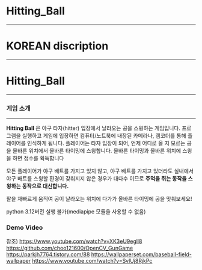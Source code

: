 # Hitting_Ball

---

# KOREAN discription

---

# Hitting_Ball

---

### 게임 소개

---

**Hitting Ball** 은 야구 타자(hitter) 입장에서 날라오는 공을 스윙하는 게임입니다. 프로그램을 실행하고 게임에 입장하면 컴퓨터/노트북에 내장된 카메라나, 캠코더를 통해 플레이어를 인식하게 됩니다. 플레이어는 타자 입장이 되어, 언제 어디로 올 지 모르는 공을 올바른 위치에서 올바른 타이밍에 스윙합니다. 올바른 타이밍과 올바른 위치에 스윙을 하면 점수를 획득합니다

모든 플레이어가 야구 배트를 가지고 있지 않고, 야구 배트를 가지고 있더라도 실내에서 야구 배트를 스윙할 환경이 갖춰지지 않은 경우가 대다수 이므로 **주먹을 쥐는 동작을 스윙하는 동작으로 대신합니다.** 

팔을 재빠르게 움직여 공이 날라오는 위치에 다가가 올바른 타이밍에 공을 맞춰보세요!

python 3.12버전 실행 불가(mediapipe 모듈을 사용할 수 없음)


### Demo Video

참조) https://www.youtube.com/watch?v=XK3eU9egll8
https://github.com/choo121600/OpenCV_GunGame
https://parkjh7764.tistory.com/88
https://wallpaperset.com/baseball-field-wallpaper
https://www.youtube.com/watch?v=SvlUj8RjkPc